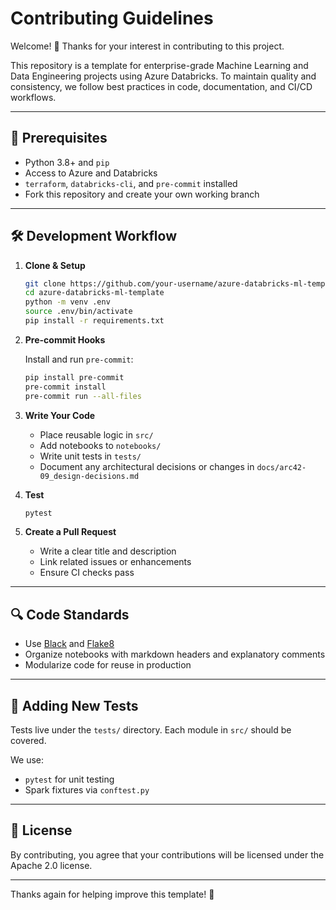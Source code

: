 # Contributing Guidelines

Welcome! 👋 Thanks for your interest in contributing to this project.

This repository is a template for enterprise-grade Machine Learning and Data Engineering projects using Azure Databricks. To maintain quality and consistency, we follow best practices in code, documentation, and CI/CD workflows.

---

## 🧰 Prerequisites

- Python 3.8+ and `pip`
- Access to Azure and Databricks
- `terraform`, `databricks-cli`, and `pre-commit` installed
- Fork this repository and create your own working branch

---

## 🛠️ Development Workflow

1. **Clone & Setup**

   ```bash
   git clone https://github.com/your-username/azure-databricks-ml-template.git
   cd azure-databricks-ml-template
   python -m venv .env
   source .env/bin/activate
   pip install -r requirements.txt
   ```

2. **Pre-commit Hooks**

   Install and run `pre-commit`:

   ```bash
   pip install pre-commit
   pre-commit install
   pre-commit run --all-files
   ```

3. **Write Your Code**

   - Place reusable logic in `src/`
   - Add notebooks to `notebooks/`
   - Write unit tests in `tests/`
   - Document any architectural decisions or changes in `docs/arc42-09_design-decisions.md`

4. **Test**

   ```bash
   pytest
   ```

5. **Create a Pull Request**

   - Write a clear title and description
   - Link related issues or enhancements
   - Ensure CI checks pass

---

## 🔍 Code Standards

- Use [Black](https://github.com/psf/black) and [Flake8](https://flake8.pycqa.org/)
- Organize notebooks with markdown headers and explanatory comments
- Modularize code for reuse in production

---

## 🧪 Adding New Tests

Tests live under the `tests/` directory. Each module in `src/` should be covered.

We use:
- `pytest` for unit testing
- Spark fixtures via `conftest.py`

---

## 🧾 License

By contributing, you agree that your contributions will be licensed under the Apache 2.0 license.

---

Thanks again for helping improve this template! 🙏